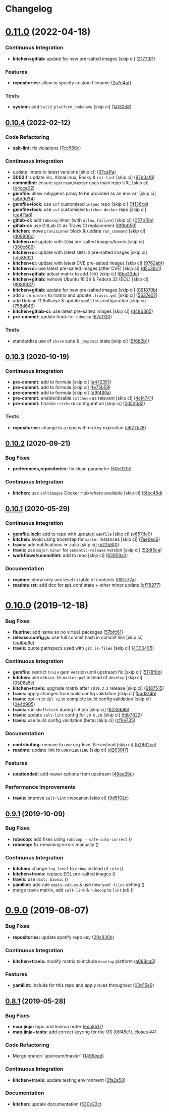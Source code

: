 # Changelog

# [0.11.0](https://github.com/saltstack-formulas/apt-formula/compare/v0.10.4...v0.11.0) (2022-04-18)


### Continuous Integration

* **kitchen+gitlab:** update for new pre-salted images [skip ci] ([31773f1](https://github.com/saltstack-formulas/apt-formula/commit/31773f18966831cba08939cd7987750c0961a491))


### Features

* **repositories:** allow to specify custom filename ([2a7e4af](https://github.com/saltstack-formulas/apt-formula/commit/2a7e4afe5a2804035a09a742361354c8039a7d80))


### Tests

* **system:** add `build_platform_codename` [skip ci] ([1a132d8](https://github.com/saltstack-formulas/apt-formula/commit/1a132d84422218bc12f31890c1a92b51bb3ec71c))

## [0.10.4](https://github.com/saltstack-formulas/apt-formula/compare/v0.10.3...v0.10.4) (2022-02-12)


### Code Refactoring

* **salt-lint:** fix violations ([7cc688c](https://github.com/saltstack-formulas/apt-formula/commit/7cc688cf1554ebff114321f1be09ea59f83d9c66))


### Continuous Integration

* update linters to latest versions [skip ci] ([37ca1fa](https://github.com/saltstack-formulas/apt-formula/commit/37ca1fa0574550758947bd0a2b26e5944121d222))
* **3003.1:** update inc. AlmaLinux, Rocky & `rst-lint` [skip ci] ([97b0af6](https://github.com/saltstack-formulas/apt-formula/commit/97b0af695acd8adfd3c3a048de21d03a04560636))
* **commitlint:** ensure `upstream/master` uses main repo URL [skip ci] ([b4cce02](https://github.com/saltstack-formulas/apt-formula/commit/b4cce02adfbd902ee86d175f66c61f5b41b37b15))
* **gemfile:** allow rubygems proxy to be provided as an env var [skip ci] ([a8d9d34](https://github.com/saltstack-formulas/apt-formula/commit/a8d9d347717e17afc0f149f9f23852bf3b26cde9))
* **gemfile+lock:** use `ssf` customised `inspec` repo [skip ci] ([1f136cd](https://github.com/saltstack-formulas/apt-formula/commit/1f136cd52c960ffbd43f97c4e4d658e827c34bc3))
* **gemfile+lock:** use `ssf` customised `kitchen-docker` repo [skip ci] ([ce4f1a8](https://github.com/saltstack-formulas/apt-formula/commit/ce4f1a8488ac65a0d3e34d2f28a47007924958fc))
* **gitlab-ci:** add `rubocop` linter (with `allow_failure`) [skip ci] ([057b19e](https://github.com/saltstack-formulas/apt-formula/commit/057b19ec7ad97afec550ca7c2dbbf28acf53d311))
* **gitlab-ci:** use GitLab CI as Travis CI replacement ([0f9b059](https://github.com/saltstack-formulas/apt-formula/commit/0f9b05940899957ac1c1fe4d6594cbab1d422e56))
* **kitchen:** move `provisioner` block & update `run_command` [skip ci] ([d08806c](https://github.com/saltstack-formulas/apt-formula/commit/d08806c07d7382fb9e6965c0db46b916aad3a386))
* **kitchen+ci:** update with `3004` pre-salted images/boxes [skip ci] ([380c689](https://github.com/saltstack-formulas/apt-formula/commit/380c6894b4c022ca4586693d8e9fd03845aa3b61))
* **kitchen+ci:** update with latest `3003.2` pre-salted images [skip ci] ([efe8592](https://github.com/saltstack-formulas/apt-formula/commit/efe8592337a698ca3361076e1dec453dca9d69d9))
* **kitchen+ci:** update with latest CVE pre-salted images [skip ci] ([9762abf](https://github.com/saltstack-formulas/apt-formula/commit/9762abfb4d3fecd5d4a9028c2e4a6e09667e7ceb))
* **kitchen+ci:** use latest pre-salted images (after CVE) [skip ci] ([d5c38c1](https://github.com/saltstack-formulas/apt-formula/commit/d5c38c1dda806cf874d66292a862cea7b6c21ea1))
* **kitchen+gitlab:** adjust matrix to add `3003` [skip ci] ([6be32dc](https://github.com/saltstack-formulas/apt-formula/commit/6be32dcd4254ef6b0dc7d9033b2b030f5701322a))
* **kitchen+gitlab:** remove Ubuntu 16.04 & Fedora 32 (EOL) [skip ci] ([8086687](https://github.com/saltstack-formulas/apt-formula/commit/8086687001e0e5d38472f65a7b1d2097d818b1b8))
* **kitchen+gitlab:** update for new pre-salted images [skip ci] ([091870b](https://github.com/saltstack-formulas/apt-formula/commit/091870b18c7b1c47536c7df012a553f29a78648c))
* add `arch-master` to matrix and update `.travis.yml` [skip ci] ([5637e07](https://github.com/saltstack-formulas/apt-formula/commit/5637e073b698b3970d99901e1a4abd24fa34318b))
* add Debian 11 Bullseye & update `yamllint` configuration [skip ci] ([758d646](https://github.com/saltstack-formulas/apt-formula/commit/758d646d1e509e1e1a10bfa9b30c3f8261d6bf30))
* **kitchen+gitlab-ci:** use latest pre-salted images [skip ci] ([d486305](https://github.com/saltstack-formulas/apt-formula/commit/d48630589f28fc42d8f0ddb65b6c6d1de3da12b0))
* **pre-commit:** update hook for `rubocop` ([67c1130](https://github.com/saltstack-formulas/apt-formula/commit/67c1130d8957a47ddc71a45a438bb6e74b4a10ac))


### Tests

* standardise use of `share` suite & `_mapdata` state [skip ci] ([9f6b2b1](https://github.com/saltstack-formulas/apt-formula/commit/9f6b2b1250ae4d134d3904cd09df9902bb42f677))

## [0.10.3](https://github.com/saltstack-formulas/apt-formula/compare/v0.10.2...v0.10.3) (2020-10-19)


### Continuous Integration

* **pre-commit:** add to formula [skip ci] ([a472351](https://github.com/saltstack-formulas/apt-formula/commit/a472351b988d980a6a8dcf0c3d138ce547f2db65))
* **pre-commit:** add to formula [skip ci] ([fe75b59](https://github.com/saltstack-formulas/apt-formula/commit/fe75b5923112b88f16497a6e8c7890830874410e))
* **pre-commit:** add to formula [skip ci] ([d9f480a](https://github.com/saltstack-formulas/apt-formula/commit/d9f480a4a435ffe895d435b9870d95a7f0d06b97))
* **pre-commit:** enable/disable `rstcheck` as relevant [skip ci] ([4cf4741](https://github.com/saltstack-formulas/apt-formula/commit/4cf4741228a1210c52f994bec071bfaf6e45609d))
* **pre-commit:** finalise `rstcheck` configuration [skip ci] ([2d520d2](https://github.com/saltstack-formulas/apt-formula/commit/2d520d2f533de5072b45cb47fbc949b92a2eae97))


### Tests

* **repositories:** change to a repo with no key expiration ([e677b78](https://github.com/saltstack-formulas/apt-formula/commit/e677b7891e99bd731981526453a041645f002a78))

## [0.10.2](https://github.com/saltstack-formulas/apt-formula/compare/v0.10.1...v0.10.2) (2020-09-21)


### Bug Fixes

* **preferences,repositories:** fix clean parameter ([50e02fb](https://github.com/saltstack-formulas/apt-formula/commit/50e02fba148d1e040832cefb2d716191046fafb0))


### Continuous Integration

* **kitchen:** use `saltimages` Docker Hub where available [skip ci] ([5fbc45d](https://github.com/saltstack-formulas/apt-formula/commit/5fbc45d052ef2d8fd4682e6a07fd4d4189043324))

## [0.10.1](https://github.com/saltstack-formulas/apt-formula/compare/v0.10.0...v0.10.1) (2020-05-29)


### Continuous Integration

* **gemfile.lock:** add to repo with updated `Gemfile` [skip ci] ([e657de0](https://github.com/saltstack-formulas/apt-formula/commit/e657de0fbc41e9078ce5c4b881096736a3b45e91))
* **kitchen:** avoid using bootstrap for `master` instances [skip ci] ([7aebed6](https://github.com/saltstack-formulas/apt-formula/commit/7aebed62a71520ccee6a2fb96601899787674a09))
* **travis:** add notifications => zulip [skip ci] ([e22b8f0](https://github.com/saltstack-formulas/apt-formula/commit/e22b8f062ee2f9d7078a5f22bf9c787c6f11dc22))
* **travis:** use `major.minor` for `semantic-release` version [skip ci] ([52df5ca](https://github.com/saltstack-formulas/apt-formula/commit/52df5ca1f0a0c70f587d59a99bb351e70bc73750))
* **workflows/commitlint:** add to repo [skip ci] ([63959a0](https://github.com/saltstack-formulas/apt-formula/commit/63959a055314cec3f6e688c64512ede6daa3f9fa))


### Documentation

* **readme:** show only one level in table of contents ([081c77a](https://github.com/saltstack-formulas/apt-formula/commit/081c77ad01a4eb8458426a66f2195cb08b892e31))
* **readme.rst:** add doc for apt_conf state + other minor update ([cf78277](https://github.com/saltstack-formulas/apt-formula/commit/cf78277ce51f4280a52583687a886c1965e90a40))

# [0.10.0](https://github.com/saltstack-formulas/apt-formula/compare/v0.9.1...v0.10.0) (2019-12-18)


### Bug Fixes

* **fluorine:** add name so no virtual_packages ([57bfc61](https://github.com/saltstack-formulas/apt-formula/commit/57bfc61b2c8b79e09d51da58d11d3eaf34a50085))
* **release.config.js:** use full commit hash in commit link [skip ci] ([ca4ba6e](https://github.com/saltstack-formulas/apt-formula/commit/ca4ba6e370a0885689931d6919b89cf5d77517ce))
* **travis:** quote pathspecs used with `git ls-files` [skip ci] ([4303495](https://github.com/saltstack-formulas/apt-formula/commit/4303495139f4577d7d0bedd934811aaa2b8aa2f6))


### Continuous Integration

* **gemfile:** restrict `train` gem version until upstream fix [skip ci] ([5178f0d](https://github.com/saltstack-formulas/apt-formula/commit/5178f0d13facfa4aa27b73f2f76648dbeb486207))
* **kitchen:** use `debian-10-master-py3` instead of `develop` [skip ci] ([0506a5c](https://github.com/saltstack-formulas/apt-formula/commit/0506a5c5db540d669cd0a61c16016f5cf3040037))
* **kitchen+travis:** upgrade matrix after `2019.2.2` release [skip ci] ([6187515](https://github.com/saltstack-formulas/apt-formula/commit/6187515e4395349448c6d0b4519c9037197a1a88))
* **travis:** apply changes from build config validation [skip ci] ([5bd314b](https://github.com/saltstack-formulas/apt-formula/commit/5bd314b90d8f90ddc2d702fdf256f90eeca1e358))
* **travis:** opt-in to `dpl v2` to complete build config validation [skip ci] ([0e4d905](https://github.com/saltstack-formulas/apt-formula/commit/0e4d9056b124a155ceacbcf92449b50c909fff2f))
* **travis:** run `shellcheck` during lint job [skip ci] ([8230b8b](https://github.com/saltstack-formulas/apt-formula/commit/8230b8b2f26703011f1e3654da19f7c6dafbb6cc))
* **travis:** update `salt-lint` config for `v0.0.10` [skip ci] ([fdb7822](https://github.com/saltstack-formulas/apt-formula/commit/fdb7822dc834da315222bdd092f486a30f0936d0))
* **travis:** use build config validation (beta) [skip ci] ([cf6a735](https://github.com/saltstack-formulas/apt-formula/commit/cf6a735ebb500657bb534badb2287a55f2e1c683))


### Documentation

* **contributing:** remove to use org-level file instead [skip ci] ([b2662ce](https://github.com/saltstack-formulas/apt-formula/commit/b2662ce3723cccd045ec96342e5ba3e364813398))
* **readme:** update link to `CONTRIBUTING` [skip ci] ([d2630f7](https://github.com/saltstack-formulas/apt-formula/commit/d2630f7cf15a30528e7d06e0efcb4d237bb35ea2))


### Features

* **unattended:** add newer options from upstream ([49ee29c](https://github.com/saltstack-formulas/apt-formula/commit/49ee29ce9ee371992225f5393f0f89811afdaeab))


### Performance Improvements

* **travis:** improve `salt-lint` invocation [skip ci] ([9d5102c](https://github.com/saltstack-formulas/apt-formula/commit/9d5102cb96be9ee2faa371940b6321663e97ce5f))

## [0.9.1](https://github.com/saltstack-formulas/apt-formula/compare/v0.9.0...v0.9.1) (2019-10-09)


### Bug Fixes

* **rubocop:** add fixes using `rubocop --safe-auto-correct` ([](https://github.com/saltstack-formulas/apt-formula/commit/67de777))
* **rubocop:** fix remaining errors manually ([](https://github.com/saltstack-formulas/apt-formula/commit/62d20bc))


### Continuous Integration

* **kitchen:** change `log_level` to `debug` instead of `info` ([](https://github.com/saltstack-formulas/apt-formula/commit/78a2a91))
* **kitchen+travis:** replace EOL pre-salted images ([](https://github.com/saltstack-formulas/apt-formula/commit/04847bb))
* **travis:** use `dist: bionic` ([](https://github.com/saltstack-formulas/apt-formula/commit/2ca242a))
* **yamllint:** add rule `empty-values` & use new `yaml-files` setting ([](https://github.com/saltstack-formulas/apt-formula/commit/55212e0))
* merge travis matrix, add `salt-lint` & `rubocop` to `lint` job ([](https://github.com/saltstack-formulas/apt-formula/commit/b50ef71))

# [0.9.0](https://github.com/saltstack-formulas/apt-formula/compare/v0.8.1...v0.9.0) (2019-08-07)


### Bug Fixes

* **repositories:** update spotify repo key ([00c936b](https://github.com/saltstack-formulas/apt-formula/commit/00c936b))


### Continuous Integration

* **kitchen+travis:** modify matrix to include `develop` platform ([a088ca5](https://github.com/saltstack-formulas/apt-formula/commit/a088ca5))


### Features

* **yamllint:** include for this repo and apply rules throughout ([03d15e9](https://github.com/saltstack-formulas/apt-formula/commit/03d15e9))

## [0.8.1](https://github.com/saltstack-formulas/apt-formula/compare/v0.8.0...v0.8.1) (2019-05-28)


### Bug Fixes

* **map.jinja:** typo and lookup order ([eda8517](https://github.com/saltstack-formulas/apt-formula/commit/eda8517))
* **map.jinja+tests:** add correct keyring for the OS ([0ff48e1](https://github.com/saltstack-formulas/apt-formula/commit/0ff48e1)), closes [#41](https://github.com/saltstack-formulas/apt-formula/issues/41)


### Code Refactoring

* Merge branch 'upstream/master' ([1496eed](https://github.com/saltstack-formulas/apt-formula/commit/1496eed))


### Continuous Integration

* **kitchen+travis:** update testing environment ([3fa2a58](https://github.com/saltstack-formulas/apt-formula/commit/3fa2a58))


### Documentation

* **kitchen:** update documentation ([530e22c](https://github.com/saltstack-formulas/apt-formula/commit/530e22c))
